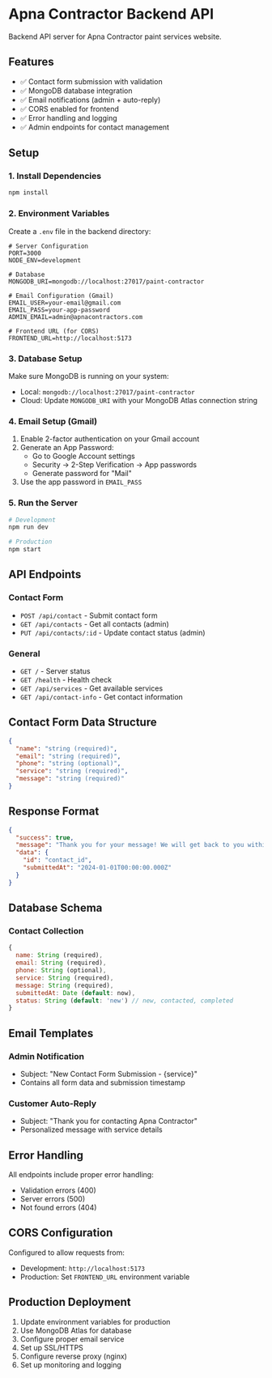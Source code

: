 # Apna Contractor Backend API

Backend API server for Apna Contractor paint services website.

## Features

- ✅ Contact form submission with validation
- ✅ MongoDB database integration
- ✅ Email notifications (admin + auto-reply)
- ✅ CORS enabled for frontend
- ✅ Error handling and logging
- ✅ Admin endpoints for contact management

## Setup

### 1. Install Dependencies

```bash
npm install
```

### 2. Environment Variables

Create a `.env` file in the backend directory:

```env
# Server Configuration
PORT=3000
NODE_ENV=development

# Database
MONGODB_URI=mongodb://localhost:27017/paint-contractor

# Email Configuration (Gmail)
EMAIL_USER=your-email@gmail.com
EMAIL_PASS=your-app-password
ADMIN_EMAIL=admin@apnacontractors.com

# Frontend URL (for CORS)
FRONTEND_URL=http://localhost:5173
```

### 3. Database Setup

Make sure MongoDB is running on your system:
- Local: `mongodb://localhost:27017/paint-contractor`
- Cloud: Update `MONGODB_URI` with your MongoDB Atlas connection string

### 4. Email Setup (Gmail)

1. Enable 2-factor authentication on your Gmail account
2. Generate an App Password:
   - Go to Google Account settings
   - Security → 2-Step Verification → App passwords
   - Generate password for "Mail"
3. Use the app password in `EMAIL_PASS`

### 5. Run the Server

```bash
# Development
npm run dev

# Production
npm start
```

## API Endpoints

### Contact Form
- `POST /api/contact` - Submit contact form
- `GET /api/contacts` - Get all contacts (admin)
- `PUT /api/contacts/:id` - Update contact status (admin)

### General
- `GET /` - Server status
- `GET /health` - Health check
- `GET /api/services` - Get available services
- `GET /api/contact-info` - Get contact information

## Contact Form Data Structure

```json
{
  "name": "string (required)",
  "email": "string (required)",
  "phone": "string (optional)",
  "service": "string (required)",
  "message": "string (required)"
}
```

## Response Format

```json
{
  "success": true,
  "message": "Thank you for your message! We will get back to you within 24 hours.",
  "data": {
    "id": "contact_id",
    "submittedAt": "2024-01-01T00:00:00.000Z"
  }
}
```

## Database Schema

### Contact Collection
```javascript
{
  name: String (required),
  email: String (required),
  phone: String (optional),
  service: String (required),
  message: String (required),
  submittedAt: Date (default: now),
  status: String (default: 'new') // new, contacted, completed
}
```

## Email Templates

### Admin Notification
- Subject: "New Contact Form Submission - {service}"
- Contains all form data and submission timestamp

### Customer Auto-Reply
- Subject: "Thank you for contacting Apna Contractor"
- Personalized message with service details

## Error Handling

All endpoints include proper error handling:
- Validation errors (400)
- Server errors (500)
- Not found errors (404)

## CORS Configuration

Configured to allow requests from:
- Development: `http://localhost:5173`
- Production: Set `FRONTEND_URL` environment variable

## Production Deployment

1. Update environment variables for production
2. Use MongoDB Atlas for database
3. Configure proper email service
4. Set up SSL/HTTPS
5. Configure reverse proxy (nginx)
6. Set up monitoring and logging
